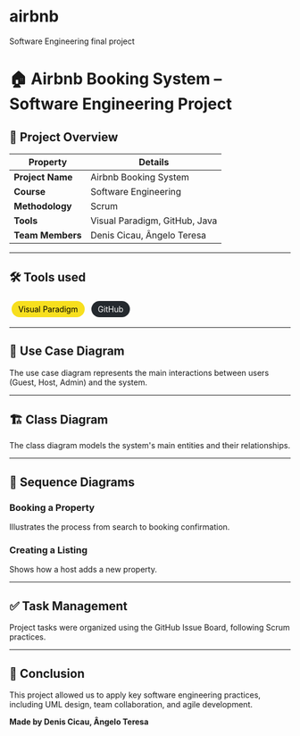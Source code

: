 # airbnb
Software Engineering final project
# 🏠 Airbnb Booking System – Software Engineering Project

## 🔖 Project Overview

| Property           | Details                      |
|--------------------|-------------------------------|
| **Project Name**   | Airbnb Booking System         |
| **Course**         | Software Engineering          |
| **Methodology**    | Scrum                         |
| **Tools**          | Visual Paradigm, GitHub, Java |
| **Team Members**   | Denis Cicau, Ângelo Teresa    |

---

## 🛠️ Tools used

<span style="display:inline-block;background:#f7df1e;color:#000;padding:6px 12px;border-radius:16px;font-size:14px;margin:4px;">Visual Paradigm</span>
<span style="display:inline-block;background:#24292e;color:#fff;padding:6px 12px;border-radius:16px;font-size:14px;margin:4px;">GitHub</span>

---

## 🧩 Use Case Diagram

The use case diagram represents the main interactions between users (Guest, Host, Admin) and the system.

---

## 🏗️ Class Diagram

The class diagram models the system's main entities and their relationships.

---

## 🔄 Sequence Diagrams

### Booking a Property

Illustrates the process from search to booking confirmation.

### Creating a Listing

Shows how a host adds a new property.

---

## ✅ Task Management

Project tasks were organized using the GitHub Issue Board, following Scrum practices.

---

## 🧾 Conclusion

This project allowed us to apply key software engineering practices, including UML design, team collaboration, and agile development.

**Made by Denis Cicau, Ângelo Teresa**

